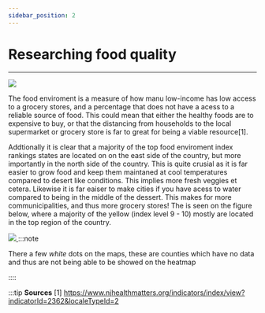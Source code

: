 ```yaml
---
sidebar_position: 2
---
```


# Researching food quality
___
[ ![](stat4.png) ](stat4.png)

The food enviroment is a measure of how manu low-income has low access to a grocery stores, and a percentage that does not have a acess to a reliable source of food. This could mean that either the healthy foods are to expensive to buy, or that the distancing from households to the local supermarket or grocery store is far to great for being a viable resource[1].

Addtionally it is clear that a majority of the top food enviroment index rankings states are located on on the east side of the country, but more importantly in the north side of the country. This is quite crusial as it is far easier to grow food and keep them maintaned at cool temperatures compared to desert like conditions. This implies more fresh veggies et cetera. 
Likewise it is far eaiser to make cities if you have acess to water compared to being in the middle of the dessert. This makes for more communicipalities, and thus more grocery stores! 
The is seen on the figure below, where a majority of the yellow (index level 9 - 10) mostly are located in the top region of the country. 


[ ![](stat5.png) ](stat5.png)
:::note

There a few *white* dots on the maps, these are counties which have no data and thus are not being able to be showed on the heatmap

::::



:::tip **Sources**
[1] https://www.njhealthmatters.org/indicators/index/view?indicatorId=2362&localeTypeId=2